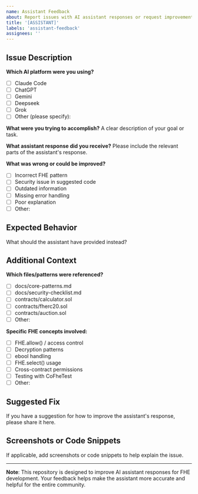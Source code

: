 ```yaml
---
name: Assistant Feedback
about: Report issues with AI assistant responses or request improvements
title: '[ASSISTANT]'
labels: 'assistant-feedback'
assignees: ''
---
```


## Issue Description

**Which AI platform were you using?**
- [ ] Claude Code
- [ ] ChatGPT
- [ ] Gemini
- [ ] Deepseek
- [ ] Grok
- [ ] Other (please specify): 

**What were you trying to accomplish?**
A clear description of your goal or task.

**What assistant response did you receive?**
Please include the relevant parts of the assistant's response.

**What was wrong or could be improved?**
- [ ] Incorrect FHE pattern
- [ ] Security issue in suggested code
- [ ] Outdated information
- [ ] Missing error handling
- [ ] Poor explanation
- [ ] Other: 

## Expected Behavior

What should the assistant have provided instead?

## Additional Context

**Which files/patterns were referenced?**
- [ ] docs/core-patterns.md
- [ ] docs/security-checklist.md
- [ ] contracts/calculator.sol
- [ ] contracts/fherc20.sol
- [ ] contracts/auction.sol
- [ ] Other: 

**Specific FHE concepts involved:**
- [ ] FHE.allow() / access control
- [ ] Decryption patterns
- [ ] ebool handling
- [ ] FHE.select() usage
- [ ] Cross-contract permissions
- [ ] Testing with CoFheTest
- [ ] Other: 

## Suggested Fix

If you have a suggestion for how to improve the assistant's response, please share it here.

## Screenshots or Code Snippets

If applicable, add screenshots or code snippets to help explain the issue.

---

**Note**: This repository is designed to improve AI assistant responses for FHE development. Your feedback helps make the assistant more accurate and helpful for the entire community.